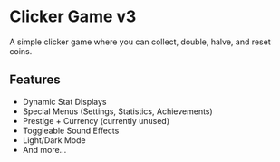 # Clicker Game v3

A simple clicker game where you can collect, double, halve, and reset coins.

## Features
- Dynamic Stat Displays
- Special Menus (Settings, Statistics, Achievements)
- Prestige + Currency (currently unused)
- Toggleable Sound Effects
- Light/Dark Mode
- And more...
